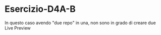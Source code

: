 # Esercizio-D4A-B
In questo caso avendo "due repo" in una, non sono in grado di creare due Live Preview
